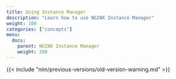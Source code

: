 ```yaml
---
title: Using Instance Manager
description: "Learn how to use NGINX Instance Manager"
weight: 100
categories: ["concepts"]
menu:
  docs:
    parent: NGINX Instance Manager
    weight: 200
---
```


{{< include "nim/previous-versions/old-version-warning.md" >}}
